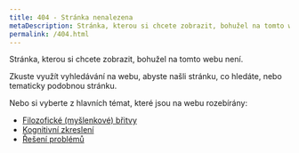```yaml
---
title: 404 - Stránka nenalezena
metaDescription: Stránka, kterou si chcete zobrazit, bohužel na tomto webu není. Zkuste využít vyhledávání na webu, abyste našli stránku, co hledáte, nebo tematicky podobnou stránku.
permalink: /404.html
---
```

Stránka, kterou si chcete zobrazit, bohužel na tomto webu není. 

Zkuste využít vyhledávání na webu, abyste našli stránku, co hledáte, nebo tematicky podobnou stránku.

Nebo si vyberte z hlavních témat, které jsou na webu rozebírány:
- [Filozofické (myšlenkové) břitvy](/filozoficke-myslenkove-britvy/)
- [Kognitivní zkreslení](/kognitivni-zkresleni/)
- [Řešení problémů](/reseni-problemu/)

